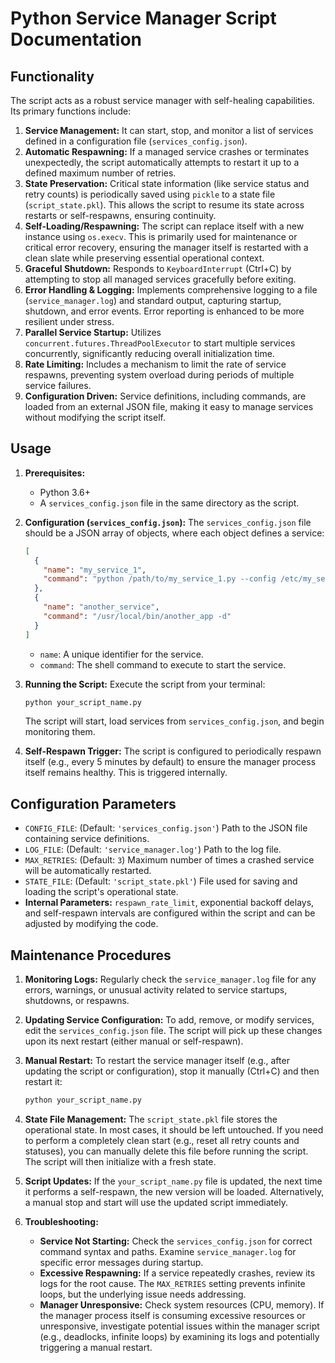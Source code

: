 # Python Service Manager Script Documentation

## Functionality

The script acts as a robust service manager with self-healing capabilities. Its primary functions include:

1.  **Service Management:** It can start, stop, and monitor a list of services defined in a configuration file (`services_config.json`).
2.  **Automatic Respawning:** If a managed service crashes or terminates unexpectedly, the script automatically attempts to restart it up to a defined maximum number of retries.
3.  **State Preservation:** Critical state information (like service status and retry counts) is periodically saved using `pickle` to a state file (`script_state.pkl`). This allows the script to resume its state across restarts or self-respawns, ensuring continuity.
4.  **Self-Loading/Respawning:** The script can replace itself with a new instance using `os.execv`. This is primarily used for maintenance or critical error recovery, ensuring the manager itself is restarted with a clean slate while preserving essential operational context.
5.  **Graceful Shutdown:** Responds to `KeyboardInterrupt` (Ctrl+C) by attempting to stop all managed services gracefully before exiting.
6.  **Error Handling & Logging:** Implements comprehensive logging to a file (`service_manager.log`) and standard output, capturing startup, shutdown, and error events. Error reporting is enhanced to be more resilient under stress.
7.  **Parallel Service Startup:** Utilizes `concurrent.futures.ThreadPoolExecutor` to start multiple services concurrently, significantly reducing overall initialization time.
8.  **Rate Limiting:** Includes a mechanism to limit the rate of service respawns, preventing system overload during periods of multiple service failures.
9.  **Configuration Driven:** Service definitions, including commands, are loaded from an external JSON file, making it easy to manage services without modifying the script itself.

## Usage

1.  **Prerequisites:**
    *   Python 3.6+
    *   A `services_config.json` file in the same directory as the script.

2.  **Configuration (`services_config.json`):**
    The `services_config.json` file should be a JSON array of objects, where each object defines a service:
    ```json
    [
      {
        "name": "my_service_1",
        "command": "python /path/to/my_service_1.py --config /etc/my_service_1.conf"
      },
      {
        "name": "another_service",
        "command": "/usr/local/bin/another_app -d"
      }
    ]
    ```
    *   `name`: A unique identifier for the service.
    *   `command`: The shell command to execute to start the service.

3.  **Running the Script:**
    Execute the script from your terminal:
    ```bash
    python your_script_name.py
    ```
    The script will start, load services from `services_config.json`, and begin monitoring them.

4.  **Self-Respawn Trigger:**
    The script is configured to periodically respawn itself (e.g., every 5 minutes by default) to ensure the manager process itself remains healthy. This is triggered internally.

## Configuration Parameters

*   `CONFIG_FILE`: (Default: `'services_config.json'`) Path to the JSON file containing service definitions.
*   `LOG_FILE`: (Default: `'service_manager.log'`) Path to the log file.
*   `MAX_RETRIES`: (Default: `3`) Maximum number of times a crashed service will be automatically restarted.
*   `STATE_FILE`: (Default: `'script_state.pkl'`) File used for saving and loading the script's operational state.
*   **Internal Parameters:** `respawn_rate_limit`, exponential backoff delays, and self-respawn intervals are configured within the script and can be adjusted by modifying the code.

## Maintenance Procedures

1.  **Monitoring Logs:** Regularly check the `service_manager.log` file for any errors, warnings, or unusual activity related to service startups, shutdowns, or respawns.

2.  **Updating Service Configuration:** To add, remove, or modify services, edit the `services_config.json` file. The script will pick up these changes upon its next restart (either manual or self-respawn).

3.  **Manual Restart:** To restart the service manager itself (e.g., after updating the script or configuration), stop it manually (Ctrl+C) and then restart it:
    ```bash
    python your_script_name.py
    ```

4.  **State File Management:** The `script_state.pkl` file stores the operational state. In most cases, it should be left untouched. If you need to perform a completely clean start (e.g., reset all retry counts and statuses), you can manually delete this file before running the script. The script will then initialize with a fresh state.

5.  **Script Updates:** If the `your_script_name.py` file is updated, the next time it performs a self-respawn, the new version will be loaded. Alternatively, a manual stop and start will use the updated script immediately.

6.  **Troubleshooting:**
    *   **Service Not Starting:** Check the `services_config.json` for correct command syntax and paths. Examine `service_manager.log` for specific error messages during startup.
    *   **Excessive Respawning:** If a service repeatedly crashes, review its logs for the root cause. The `MAX_RETRIES` setting prevents infinite loops, but the underlying issue needs addressing.
    *   **Manager Unresponsive:** Check system resources (CPU, memory). If the manager process itself is consuming excessive resources or unresponsive, investigate potential issues within the manager script (e.g., deadlocks, infinite loops) by examining its logs and potentially triggering a manual restart.
